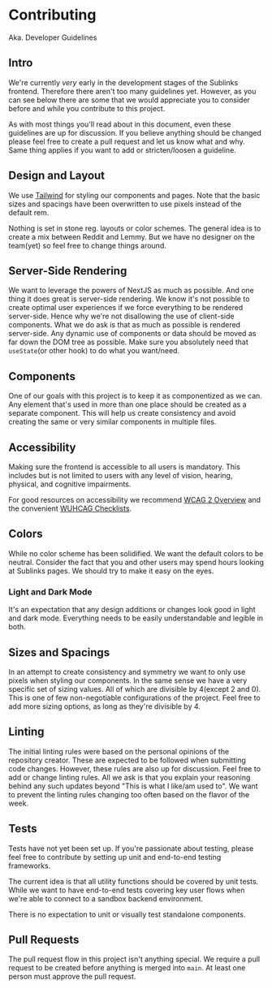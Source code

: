 # Contributing
Aka. Developer Guidelines

## Intro

We're currently _very_ early in the development stages of the Sublinks frontend. Therefore there aren't too many guidelines yet. However, as you can see below there are some that we would appreciate you to consider before and while you contribute to this project.

As with most things you'll read about in this document, even these guidelines are up for discussion. If you believe anything should be changed please feel free to create a pull request and let us know what and why. Same thing applies if you want to add or stricten/loosen a guideline.

## Design and Layout

We use [Tailwind](https://tailwindui.com/) for styling our components and pages. Note that the basic sizes and spacings have been overwritten to use pixels instead of the default rem.

Nothing is set in stone reg. layouts or color schemes. The general idea is to create a mix between Reddit and Lemmy. But we have no designer on the team(yet) so feel free to change things around.

## Server-Side Rendering

We want to leverage the powers of NextJS as much as possible. And one thing it does great is server-side rendering. We know it's not possible to create optimal user experiences if we force everything to be rendered server-side. Hence why we're not disallowing the use of client-side components. What we do ask is that as much as possible is rendered server-side. Any dynamic use of components or data should be moved as far down the DOM tree as possible. Make sure you absolutely need that `useState`(or other hook) to do what you want/need.

## Components

One of our goals with this project is to keep it as componentized as we can. Any element that's used in more than one place should be created as a separate component. This will help us create consistency and avoid creating the same or very similar components in multiple files.

## Accessibility

Making sure the frontend is accessible to all users is mandatory. This includes but is not limited to users with any level of vision, hearing, physical, and cognitive impairments.

For good resources on accessibility we recommend [WCAG 2 Overview](https://www.w3.org/WAI/standards-guidelines/wcag/) and the convenient [WUHCAG Checklists](https://www.wuhcag.com/wcag-checklist/).

## Colors

While no color scheme has been solidified. We want the default colors to be neutral. Consider the fact that you and other users may spend hours looking at Sublinks pages. We should try to make it easy on the eyes.

### Light and Dark Mode

It's an expectation that any design additions or changes look good in light and dark mode. Everything needs to be easily understandable and legible in both.

## Sizes and Spacings

In an attempt to create consistency and symmetry we want to only use pixels when styling our components. In the same sense we have a very specific set of sizing values. All of which are divisible by 4(except 2 and 0). This is one of few non-negotiable configurations of the project. Feel free to add more sizing options, as long as they're divisible by 4.

## Linting

The initial linting rules were based on the personal opinions of the repository creator. These are expected to be followed when submitting code changes. However, these rules are also up for discussion. Feel free to add or change linting rules. All we ask is that you explain your reasoning behind any such updates beyond "This is what I like/am used to". We want to prevent the linting rules changing too often based on the flavor of the week.

## Tests

Tests have not yet been set up. If you're passionate about testing, please feel free to contribute by setting up unit and end-to-end testing frameworks.

The current idea is that all utility functions should be covered by unit tests. While we want to have end-to-end tests covering key user flows when we're able to connect to a sandbox backend environment.

There is no expectation to unit or visually test standalone components.

## Pull Requests

The pull request flow in this project isn't anything special. We require a pull request to be created before anything is merged into `main`. At least one person must approve the pull request.



